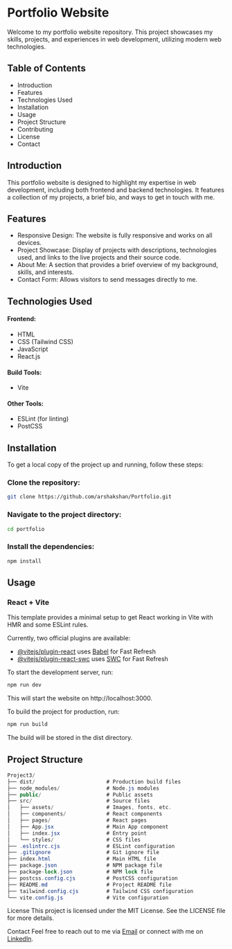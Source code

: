 # Portfolio Website
Welcome to my portfolio website repository. This project showcases my skills, projects, and experiences in web development, utilizing modern web technologies.

## Table of Contents
- Introduction
- Features
- Technologies Used
- Installation
- Usage
- Project Structure
- Contributing
- License
- Contact

## Introduction
This portfolio website is designed to highlight my expertise in web development, including both frontend and backend technologies. It features a collection of my projects, a brief bio, and ways to get in touch with me.

## Features
- Responsive Design: The website is fully responsive and works on all devices.
- Project Showcase: Display of projects with descriptions, technologies used, and links to the live projects and their source code.
- About Me: A section that provides a brief overview of my background, skills, and interests.
- Contact Form: Allows visitors to send messages directly to me.

## Technologies Used

#### Frontend:
- HTML
- CSS (Tailwind CSS)
- JavaScript
- React.js

#### Build Tools:
- Vite

#### Other Tools:
- ESLint (for linting)
- PostCSS

## Installation

To get a local copy of the project up and running, follow these steps:

### Clone the repository:

```bash
git clone https://github.com/arshakshan/Portfolio.git
```

### Navigate to the project directory:

```bash
cd portfolio
```

### Install the dependencies:

```bash
npm install
```

## Usage

### React + Vite

This template provides a minimal setup to get React working in Vite with HMR and some ESLint rules.

Currently, two official plugins are available:

- [@vitejs/plugin-react](https://github.com/vitejs/vite-plugin-react/blob/main/packages/plugin-react/README.md) uses [Babel](https://babeljs.io/) for Fast Refresh
- [@vitejs/plugin-react-swc](https://github.com/vitejs/vite-plugin-react-swc) uses [SWC](https://swc.rs/) for Fast Refresh

To start the development server, run:

```bash
npm run dev
```

This will start the website on http://localhost:3000.

To build the project for production, run:

```bash
npm run build
```

The build will be stored in the dist directory.



## Project Structure
```csharp
Project3/
├── dist/                       # Production build files
├── node_modules/               # Node.js modules
├── public/                     # Public assets
├── src/                        # Source files
│   ├── assets/                 # Images, fonts, etc.
│   ├── components/             # React components
│   ├── pages/                  # React pages
│   ├── App.jsx                 # Main App component
│   ├── index.jsx               # Entry point
│   └── styles/                 # CSS files
├── .eslintrc.cjs               # ESLint configuration
├── .gitignore                  # Git ignore file
├── index.html                  # Main HTML file
├── package.json                # NPM package file
├── package-lock.json           # NPM lock file
├── postcss.config.cjs          # PostCSS configuration
├── README.md                   # Project README file
├── tailwind.config.cjs         # Tailwind CSS configuration
└── vite.config.js              # Vite configuration
```

License
This project is licensed under the MIT License. See the LICENSE file for more details.

Contact
Feel free to reach out to me via [Email](arshakshan@gmail.com) or connect with me on [LinkedIn](https://www.linkedin.com/in/arshak-shan-shajahan/).

